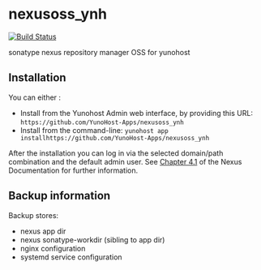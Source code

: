 # nexusoss_ynh
[![Build Status](https://travis-ci.org/YunoHost-Apps/nexusoss_ynh.svg?branch=master)](https://travis-ci.org/YunoHost-Apps/nexusoss_ynh)

sonatype nexus repository manager OSS for yunohost

## Installation

You can either :

* Install from the Yunohost Admin web interface, by providing this URL: `https://github.com/YunoHost-Apps/nexusoss_ynh`
* Install from the command-line: `yunohost app installhttps://github.com/YunoHost-Apps/nexusoss_ynh`

After the installation you can log in via the selected domain/path combination and the default admin user.
See [Chapter 4.1](https://books.sonatype.com/nexus-book/3.0/reference/admin.html) of the Nexus Documentation for further information.

## Backup information

Backup stores:

- nexus app dir
- nexus sonatype-workdir (sibling to app dir)
- nginx configuration
- systemd service configuration

